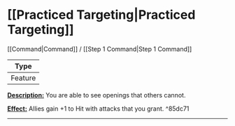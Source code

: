 # [[Practiced Targeting|Practiced Targeting]]
[[Command|Command]] / [[Step 1 Command|Step 1 Command]]

| Type | 
| --- |
| Feature | 
<u>**Description:**</u> You are able to see openings that others cannot.

<u>**Effect:**</u> Allies gain +1 to Hit with attacks that you grant. ^85dc71


---